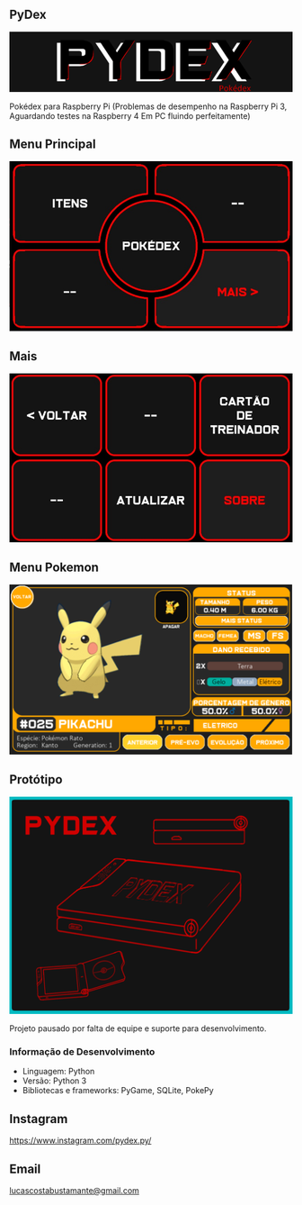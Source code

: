 ## PyDex
![img.png](img.png)


Pokédex para Raspberry Pi
(Problemas de desempenho na Raspberry Pi 3,
Aguardando testes na Raspberry 4
Em PC fluindo perfeitamente)

## Menu Principal
![img_1.png](img_1.png)

## Mais
![img_2.png](img_2.png)

## Menu Pokemon
![img_3.png](img_3.png)

## Protótipo 
![img_4.png](img_4.png)


Projeto pausado por falta de equipe e suporte para desenvolvimento.

### Informação de Desenvolvimento
- Linguagem: Python
- Versão: Python 3
- Bibliotecas e frameworks: PyGame, SQLite, PokePy

## Instagram
https://www.instagram.com/pydex.py/

## Email
lucascostabustamante@gmail.com